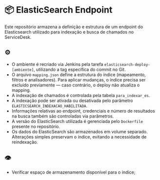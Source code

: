 # 📦 ElasticSearch Endpoint

Este repositório armazena a definição e estrutura de um endpoint do Elasticsearch utilizado para indexação e busca de chamados no ServiceDesk.

## ⚙️ 

- O ambiente é recriado via Jenkins pela tarefa `elasticsearch-deploy-[ambiente]`, utilizando a tag específica do commit no Git.
- O arquivo `mapping.json` define a estrutura do índice (mapeamento, filtros e analisadores). Para aplicar mudanças, o índice precisa ser excluído previamente — caso contrário, o deploy não atualiza o mapping.
- A indexação de chamados é controlada pela tabela `para_indexar_es`.
- A indexação pode ser ativada ou desativada pelo parâmetro `ELASTICSEARCH_INDEXACAO_HABILITADA`.
- Informações relativas ao endpoint, credenciais e número de resultados na busca também são controladas via parâmetros.
- A versão do ElasticSearch utilizada é gerenciada pelo `Dockerfile` presente no repositório.
- Os dados do ElasticSearch são armazenados em volume separado. Alterações simples preservam o índice, evitando a necessidade de reindexação.

## 👁️ 

- Verificar espaço de armazenamento disponível para o índice;
